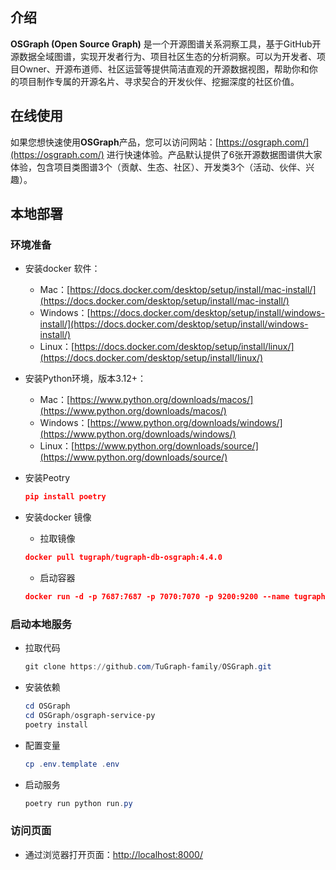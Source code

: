 ## 介绍
**OSGraph (Open Source Graph)** 是一个开源图谱关系洞察工具，基于GitHub开源数据全域图谱，实现开发者行为、项目社区生态的分析洞察。可以为开发者、项目Owner、开源布道师、社区运营等提供简洁直观的开源数据视图，帮助你和你的项目制作专属的开源名片、寻求契合的开发伙伴、挖掘深度的社区价值。

## 在线使用
如果您想快速使用**OSGraph**产品，您可以访问网站：[https://osgraph.com/](https://osgraph.com/) 进行快速体验。产品默认提供了6张开源数据图谱供大家体验，包含项目类图谱3个（贡献、生态、社区）、开发类3个（活动、伙伴、兴趣）。	

## 本地部署
### 环境准备
+ 安装docker 软件：
    - Mac：[https://docs.docker.com/desktop/setup/install/mac-install/](https://docs.docker.com/desktop/setup/install/mac-install/)
    - Windows：[https://docs.docker.com/desktop/setup/install/windows-install/](https://docs.docker.com/desktop/setup/install/windows-install/)
    - Linux：[https://docs.docker.com/desktop/setup/install/linux/](https://docs.docker.com/desktop/setup/install/linux/)
+ 安装Python环境，版本3.12+：
    - Mac：[https://www.python.org/downloads/macos/](https://www.python.org/downloads/macos/)
    - Windows：[https://www.python.org/downloads/windows/](https://www.python.org/downloads/windows/)
    - Linux：[https://www.python.org/downloads/source/](https://www.python.org/downloads/source/)

+ 安装Peotry

    ```json
    pip install poetry
    ```

+ 安装docker 镜像

    - 拉取镜像

    ```json
    docker pull tugraph/tugraph-db-osgraph:4.4.0
    ```

    - 启动容器

    ```json
    docker run -d -p 7687:7687 -p 7070:7070 -p 9200:9200 --name tugraph tugraph/tugraph-db-osgraph:4.4.0
    ```

### 启动本地服务
+ 拉取代码

    ```powershell
    git clone https://github.com/TuGraph-family/OSGraph.git
    ```

+ 安装依赖

    ```powershell
    cd OSGraph
    cd OSGraph/osgraph-service-py
    poetry install
    ```

+ 配置变量

    ```powershell
    cp .env.template .env
    ```

+ 启动服务

    ```powershell
    poetry run python run.py
    ```

### 访问页面
+ 通过浏览器打开页面：[http://localhost:8000/](http://localhost:8000/)


